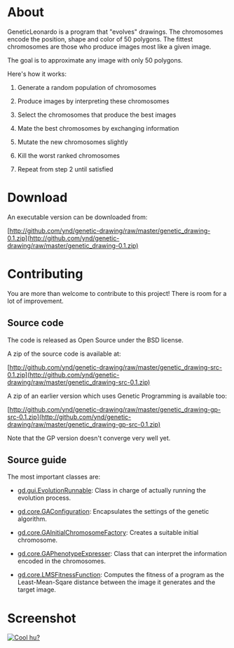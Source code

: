 About
=====

GeneticLeonardo is a program that "evolves" drawings. The chromosomes encode the position, shape and color of 50 polygons. The fittest chromosomes are those who produce images most like a given image.

The goal is to approximate any image with only 50 polygons.

Here's how it works:

1.  Generate a random population of chromosomes

2.  Produce images by interpreting these chromosomes

3.  Select the chromosomes that produce the best images

4.  Mate the best chromosomes by exchanging information

5.  Mutate the new chromosomes slightly

6.  Kill the worst ranked chromosomes

7.  Repeat from step 2 until satisfied

Download
=========

An executable version can be downloaded from:

[http://github.com/ynd/genetic-drawing/raw/master/genetic_drawing-0.1.zip](http://github.com/ynd/genetic-drawing/raw/master/genetic_drawing-0.1.zip)

Contributing
============

You are more than welcome to contribute to this project! There is room for a lot of improvement.

Source code
-----------

The code is released as Open Source under the BSD license.

A zip of the source code is available at:

[http://github.com/ynd/genetic-drawing/raw/master/genetic_drawing-src-0.1.zip](http://github.com/ynd/genetic-drawing/raw/master/genetic_drawing-src-0.1.zip)

A zip of an earlier version which uses Genetic Programming is available too:

[http://github.com/ynd/genetic-drawing/raw/master/genetic_drawing-gp-src-0.1.zip](http://github.com/ynd/genetic-drawing/raw/master/genetic_drawing-gp-src-0.1.zip)

Note that the GP version doesn't converge very well yet.

Source guide
------------

The most important classes are:

* [gd.gui.EvolutionRunnable](http://github.com/ynd/genetic-drawing/tree/master/src/gd/gui/EvolutionRunnable.java): Class in charge of actually running the evolution process.

* [gd.core.GAConfiguration](http://github.com/ynd/genetic-drawing/tree/master/src/gd/core/GAConfiguration.java): Encapsulates the settings of the genetic algorithm.

* [gd.core.GAInitialChromosomeFactory](http://github.com/ynd/genetic-drawing/tree/master/src/gd/core/GAInitialChromosomeFactory.java): Creates a suitable initial chromosome.

* [gd.core.GAPhenotypeExpresser](http://github.com/ynd/genetic-drawing/tree/master/src/gd/core/GAPhenotypeExpresser.java): Class that can interpret the information encoded in the chromosomes.

* [gd.core.LMSFitnessFunction](http://github.com/ynd/genetic-drawing/tree/master/src/gd/core/LMSFitnessFunction.java): Computes the fitness of a program as the Least-Mean-Sqare distance between the image it generates and the target image.

Screenshot
==========
[![Cool hu?](http://github.com/ynd/genetic-drawing/raw/master/media/screen-small.png)](http://github.com/ynd/genetic-drawing/raw/master/media/screen.png)